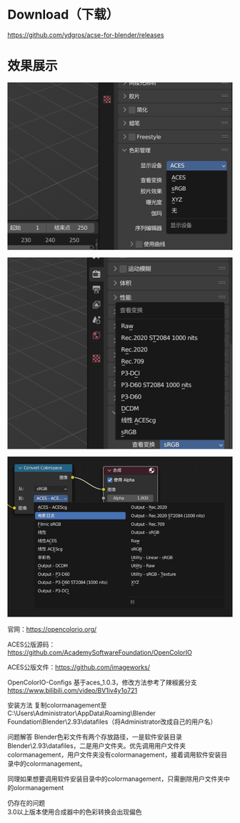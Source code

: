# Download（下载） 

https://github.com/ydgros/acse-for-blender/releases   

# 效果展示

![image](public/image/2023-01-14_12-39-28.png)  

![image](public/image/2023-01-14_12-39-47.png)  

![image](public/image/2023-01-14_12-40-57.png)  

官网：https://opencolorio.org/  

ACES公版源码：https://github.com/AcademySoftwareFoundation/OpenColorIO  

ACES公版文件：https://github.com/imageworks/  

OpenColorIO-Configs
基于aces_1.0.3，修改方法参考了辣椒酱分支 https://www.bilibili.com/video/BV1iv4y1o721

安装方法
复制colormanagement至C:\Users\Administrator\AppData\Roaming\Blender Foundation\Blender\2.93\datafiles（将Administrator改成自己的用户名）

问题解答
Blender色彩文件有两个存放路径，一是软件安装目录Blender\2.93\datafiles，二是用户文件夹。优先调用用户文件夹colormanagement，用户文件夹没有colormanagement，接着调用软件安装目录中的colormanagement。

同理如果想要调用软件安装目录中的colormanagement，只需删除用户文件夹中的olormanagement

仍存在的问题  
3.0以上版本使用合成器中的色彩转换会出现偏色
